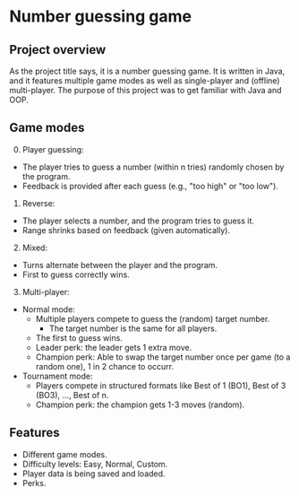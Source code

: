 # Number guessing game

## Project overview
As the project title says, it is a number guessing game. It is written in Java, and it features multiple game modes as well as single-player and (offline) multi-player.
The purpose of this project was to get familiar with Java and OOP.

## Game modes
0. Player guessing:
- The player tries to guess a number (within n tries) randomly chosen by the program.
- Feedback is provided after each guess (e.g., "too high" or "too low").
1. Reverse:
- The player selects a number, and the program tries to guess it.
- Range shrinks based on feedback (given automatically).
2. Mixed:
- Turns alternate between the player and the program.
- First to guess correctly wins.
3. Multi-player:
- Normal mode:
    - Multiple players compete to guess the (random) target number.
        - The target number is the same for all players.
    - The first to guess wins.
    - Leader perk: the leader gets 1 extra move.
    - Champion perk: Able to swap the target number once per game (to a random one), 1 in 2 chance to occurr.
- Tournament mode:
    - Players compete in structured formats like Best of 1 (BO1), Best of 3 (BO3), ..., Best of n.
    - Champion perk: the champion gets 1-3 moves (random).

## Features
- Different game modes.
- Difficulty levels: Easy, Normal, Custom.
- Player data is being saved and loaded.
- Perks.
